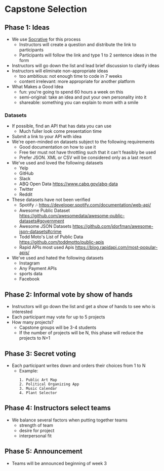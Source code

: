 
# Capstone Selection

## Phase 1: Ideas
- We use [Socrative](https://www.socrative.com/) for this process
    - Instructors will create a question and distribute the link to participants
    - Participants will follow the link and type 1 to 2 sentence ideas in the form
- Instructors will go down the list and lead brief discussion to clarify ideas
- Instructors will eliminate non-appropriate ideas
    - too ambitious: not enough time to code in 7 weeks
    - content irrelevant: more appropriate for another platform
- What Makes a Good Idea
    - fun: you're going to spend 60 hours a week on this
    - semi-original: take an idea and put your own personality into it
    - shareable: something you can explain to mom with a smile

### Datasets
- If possible, find an API that has data you can use
    - Much fuller look come presentation time
- Submit a link to your API with idea
- We're open-minded on datasets subject to the following requirements
    - Good documentation on how to use it
    - Free tier must not have throttling such that it can't feasibly be used
    - Prefer JSON. XML or CSV will be considered only as a last resort
- We've used and loved the following datasets
    - Yelp
    - GitHub
    - Slack
    - ABQ Open Data https://www.cabq.gov/abq-data
    - Twitter
    - Reddit
- These datasets have not been verified
    - Spotify :notes:  https://developer.spotify.com/documentation/web-api/
    - Awesome Public Dataset https://github.com/awesomedata/awesome-public-datasets#government
    - Awesome JSON Datasets https://github.com/jdorfman/awesome-json-datasets#crime
    - Todd Moto's List of Public Data https://github.com/toddmotto/public-apis
    - Rapid APIs most used Apis https://blog.rapidapi.com/most-popular-apis/
- We've used and hated the following datasets
    - Instagram
    - Any Payment APIs
    - sports data
    - Facebook

## Phase 2: Informal vote by show of hands
- Instructors will go down the list and get a show of hands to see who is interested
- Each participant may vote for up to 5 projects
- How many projects?
    - Capstone groups will be 3-4 students
    - If the number of projects will be N, this phase will reduce the projects to N+1

## Phase 3: Secret voting
- Each participant writes down and orders their choices from 1 to N
    - Example:
        ```
        1. Public Art Map
        2. Political Organizing App
        3. Music Calendar
        4. Plant Selector
        ```

## Phase 4: Instructors select teams
- We balance several factors when putting together teams
    - strength of team
    - desire for project
    - interpersonal fit

## Phase 5: Announcement
- Teams will be announced beginning of week 3